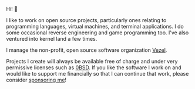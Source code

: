 Hi! 👋

I like to work on open source projects, particularly ones relating to
programming languages, virtual machines, and terminal applications. I do some
occasional reverse engineering and game programming too. I've also ventured
into kernel land a few times.

I manage the non-profit, open source software organization
[Vezel](https://vezel.dev).

Projects I create will always be available free of charge and under very
permissive licenses such as [0BSD](https://opensource.org/licenses/0BSD). If you
like the software I work on and would like to support me financially so that I
can continue that work, please consider
[sponsoring me](https://github.com/sponsors/alexrp)!
